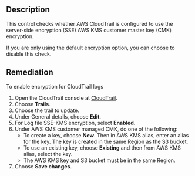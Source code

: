 ## Description

This control checks whether AWS CloudTrail is configured to use the server-side encryption (SSE) AWS KMS customer master key (CMK) encryption.

If you are only using the default encryption option, you can choose to disable this check.

## Remediation

To enable encryption for CloudTrail logs

1. Open the CloudTrail console at [CloudTrail](https://console.aws.amazon.com/cloudtrail/).
1. Choose **Trails**.
1. Choose the trail to update.
1. Under General details, choose **Edit**.
1. For Log file SSE-KMS encryption, select **Enabled**.
1. Under AWS KMS customer managed CMK, do one of the following:
    - To create a key, choose **New**. Then in AWS KMS alias, enter an alias for the key. The key is created in the same Region as the S3 bucket.
    - To use an existing key, choose **Existing** and then from AWS KMS alias, select the key.
    - The AWS KMS key and S3 bucket must be in the same Region.
1. Choose **Save changes**.